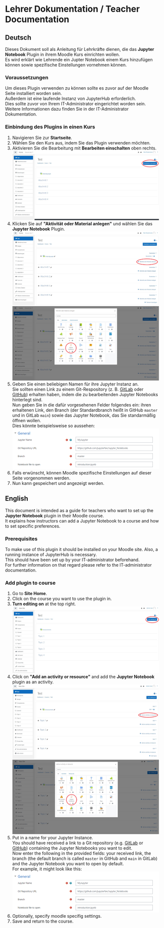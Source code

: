 # Lehrer Dokumentation / Teacher Documentation

## Deutsch
Dieses Dokument soll als Anleitung für Lehrkräfte dienen, die das __Jupyter Notebook__ Plugin in ihrem Moodle Kurs einrichten wollen.\
Es wird erklärt wie Lehrende ein Jupter Notebook einem Kurs hinzufügen können sowie spezifische Einstellungen vornehmen können.

### Voraussetzungen
Um dieses Plugin verwenden zu können sollte es zuvor auf der Moodle Seite installiert worden sein.\
Außerdem ist eine laufende Instanz von JupyterHub erforderlich.\
Dies sollte zuvor von Ihrem IT-Administrator eingerichtet worden sein.\
Weitere Informationen dazu finden Sie in der IT-Administrator Dokumentation.

### Einbindung des Plugins in einen Kurs
1. Navigieren Sie zur __Startseite__.
2. Wählen Sie den Kurs aus, indem Sie das Plugin verwenden möchten.
3. Aktivieren Sie die Bearbeitung  mit __Bearbeiten einschalten__ oben rechts.
   ![courseEditingOn](images/bearbeitenEinschalten.png)
4. Klicken Sie auf __"Aktivität oder Material anlegen"__ und wählen Sie das __Jupyter Notebook__ Plugin.
   ![addActivity](images/aktivitaetAnlegen.png)
   ![jupyterPlugin](images/jupyterNotebookWaehlen.png)
5. Geben Sie einen beliebigen Namen für ihre Jupyter Instanz an.\
    Sie sollten einen Link zu einem Git-Respository (z. B. [GitLab](https://gitlab.com/) oder [GitHub](https://github.com/)) erhalten haben, indem die zu bearbeitenden Jupyter  Notebooks hinterlegt sind.\
    Nun geben Sie in die dafür vorgesehenen Felder folgendes ein: ihren erhaltenen Link, den Branch (der Standardbranch heißt in GitHub `master` und in GitLab `main`) sowie das Jupyter Notebook, das Sie standarmäßig öffnen wollen.\
    Dies könnte beispielsweise so aussehen:
    ![addGitSettings](images/addGitSettings.PNG)
6. Falls erwünscht, können Moodle spezifische Einstellungen auf dieser Seite vorgenommen werden.  
7. Nun kann gespeichert und angezeigt werden.

## English
This document is intended as a guide for teachers who want to set up the __Jupyter Notebook__ plugin in their Moodle course.\
It explains how instructors can add a Jupyter Notebook to a course and how to set specific preferences.

### Prerequisites
To make use of this plugin it should be installed on your Moodle site. Also, a running instance of JupyterHub is necessary.\
This should have been set up by your IT-administrator beforehand.\
For further information on that regard please refer to the IT-administrator documentation.

### Add plugin to course
1. Go to __Site Home__.
2. Click on the course you want to use the plugin in.
3. __Turn editing on__ at the top right.
   ![courseEditingOn](images/courseEditingOn.png)
4. Click on __"Add an activity or resource"__ and add the __Jupyter Notebook__ plugin as an activity.
   ![addActivity](images/addActivity.png)
   ![jupyterPlugin](images/addJupyter.png)
5. Put in a name for your Jupyter Instance.\
   You should have received a link to a Git repository (e.g. [GitLab](https://gitlab.com/) or [GitHub](https://github.com/)) containing the Jupyter Notebooks you want to edit.\
    Now enter the following in the provided fields: your received link, the branch (the default branch is called `master` in GitHub and `main` in GitLab) and the Jupyter Notebook you want to open by default.\
    For example, it might look like this:
    ![addGitSettings](images/addGitSettings.PNG)
6. Optionally, specify moodle specifig settings.  
7. Save and return to the course.
